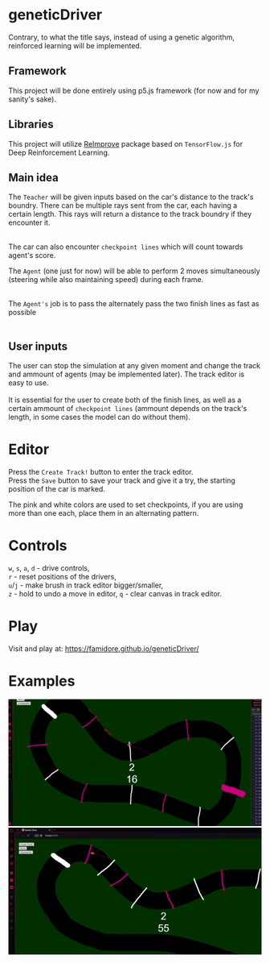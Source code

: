 # geneticDriver
Contrary, to what the title says, instead of using a genetic algorithm, reinforced learning will be implemented.

## Framework
This project will be done entirely using p5.js framework (for now and for my sanity's sake).

## Libraries
This project will utilize [ReImprove](https://github.com/BeTomorrow/ReImproveJS) package based on `TensorFlow.js` for Deep Reinforcement Learning.

## Main idea
The `Teacher` will be given inputs based on the car's distance to the track's boundry. There can be multiple rays sent from the car, each having a certain length. This rays will return a distance to the track boundry if they encounter it. <br><br>

The car can also encounter `checkpoint lines` which will count towards agent's score.

The `Agent` (one just for now) will be able to perform 2 moves simultaneously (steering while also maintaining speed) during each frame. <br><br>

The `Agent's` job is to pass the alternately pass the two finish lines as fast as possible <br><br>

## User inputs

The user can stop the simulation at any given moment and change the track and ammount of agents (may be implemented later). The track editor is easy to use. <br><br>
It is essential for the user to create both of the finish lines, as well as a certain ammount of `checkpoint lines` (ammount depends on the track's length, in some cases the model can do without them).


# Editor
Press the `Create Track!` button to enter the track editor.  
Press the `Save` button to save your track and give it a try, the starting position of the car is marked.  

The pink and white colors are used to set checkpoints, if you are using more than one each, place them in an alternating pattern.
# Controls
`w`, `s`, `a`, `d` - drive controls,  
`r` - reset positions of the drivers,  
`u`/`j` - make brush in track editor bigger/smaller,  
`z` - hold to undo a move in editor,
`q` - clear canvas in track editor.
# Play
Visit and play at: https://famidore.github.io/geneticDriver/
# Examples
![](gifs/2023-06-11%2019-49-50%20(3).gif)<br>
![](gifs/2023-06-10%2019-00-47.gif)
